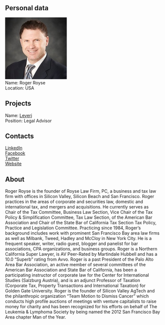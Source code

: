 ## Personal data
![roger royse photo](photo/roger_royse.jpg)  
Name:   Roger Royse  
Location: USA  
## Projects 
Name: [Leverj](../projects/leverj.md)  
Position: Legal Advisor   
## Contacts
[LinkedIn](https://www.linkedin.com/in/rogerroyse/)      
[Facebook](https://www.facebook.com/rroyse)  
[Twitter](https://twitter.com/rroyse00)    
[Website](http://rroyselaw.com/)
## About
Roger Royse is the founder of Royse Law Firm, PC, a business and tax law firm with offices in Silicon Valley, Silicon Beach and San Francisco. Roger practices in the areas of corporate and securities law, domestic and international tax, and mergers and acquisitions. He currently serves as Chair of the Tax Committee, Business Law Section, Vice Chair of the Tax Policy & Simplification Committee, Tax Law Section, of the American Bar Association and Chair of the State Bar of California Tax Section Tax Policy, Practice and Legislation Committee. Practicing since 1984, Roger’s background includes work with prominent San Francisco Bay area law firms as well as Milbank, Tweed, Hadley and McCloy in New York City. He is a frequent speaker, writer, radio guest, blogger and panelist for bar associations, CPA organizations, and business groups. Roger is a Northern California Super Lawyer, is AV Peer-Rated by Martindale Hubbell and has a 10.0 “Superb” rating from Avvo.
Roger is a past President of the Palo Alto Area Bar Association, an active member of several committees of the American Bar Association and State Bar of California, has been a participating instructor of corporate law for the Center for International Studies (Salzburg Austria), and is an adjunct Professor of Taxation (Corporate Tax, Property Transactions and International Taxation) for Golden Gate University. 
Roger is the founder of Silicon Valley AgTech and the philanthropic organization “Team Motion to Dismiss Cancer” which conducts high profile auctions of meetings with venture capitalists to raise money for charity and has been recognized for his efforts on behalf of The Leukemia & Lymphoma Society by being named the 2012 San Francisco Bay Area chapter Man of the Year.
